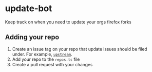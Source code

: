 # update-bot

Keep track on when you need to update your orgs firefox forks

## Adding your repo

1. Create an issue tag on your repo that update issues should be filed under. For example, [`upstream`](https://github.com/pulse-browser/browser/issues?q=label%3Aupstream+).
2. Add your repo to the `repos.ts` file
3. Create a pull request with your changes
